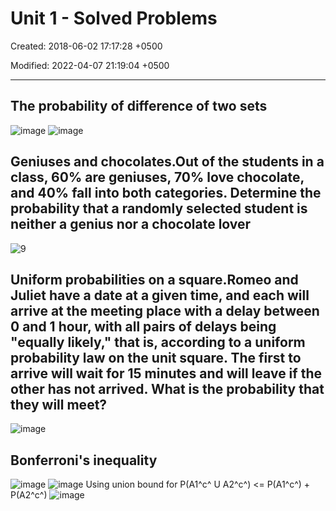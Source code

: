 # Unit 1 - Solved Problems

Created: 2018-06-02 17:17:28 +0500

Modified: 2022-04-07 21:19:04 +0500

---

## The probability of difference of two sets

![image](media/Intro---Syllabus_Unit-1---Solved-Problems-image1.png)
![image](media/Intro---Syllabus_Unit-1---Solved-Problems-image2.png)

## Geniuses and chocolates.Out of the students in a class, 60% are geniuses, 70% love chocolate, and 40% fall into both categories. Determine the probability that a randomly selected student is neither a genius nor a chocolate lover

![9 ](media/Intro---Syllabus_Unit-1---Solved-Problems-image3.png)

## Uniform probabilities on a square.Romeo and Juliet have a date at a given time, and each will arrive at the meeting place with a delay between 0 and 1 hour, with all pairs of delays being "equally likely," that is, according to a uniform probability law on the unit square. The first to arrive will wait for 15 minutes and will leave if the other has not arrived. What is the probability that they will meet?

![image](media/Intro---Syllabus_Unit-1---Solved-Problems-image4.png)

## Bonferroni's inequality

![image](media/Intro---Syllabus_Unit-1---Solved-Problems-image5.png)
![image](media/Intro---Syllabus_Unit-1---Solved-Problems-image6.png)
Using union bound for P(A1^c^ U A2^c^) <= P(A1^c^) + P(A2^c^)
![image](media/Intro---Syllabus_Unit-1---Solved-Problems-image7.png)
